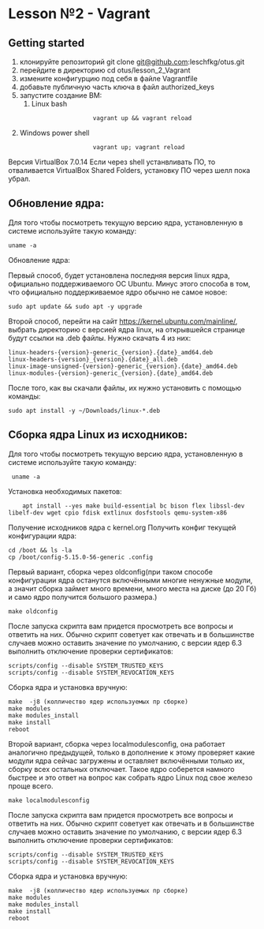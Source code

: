 # Lesson №2 - Vagrant

## Getting started


1. клонируйте репозиторий git clone git@github.com:leschfkg/otus.git
2. перейдите в директорию cd otus/lesson_2_Vagrant
3. измените конфигурцию под себя в файле Vagrantfile
4. добавьте публичную часть ключа в файл authorized_keys
5. запустите создание ВМ:
   1. Linux bash
~~~
                        vagrant up && vagrant reload
~~~
  2. Windows power shell
~~~ 
                        vagrant up; vagrant reload
~~~

Версия VirtualBox 7.0.14
Если через shell устанвливать ПО, то отваливается VirtualBox Shared Folders, установку ПО через шелл пока убрал.

## Обновление ядра:

Для того чтобы посмотреть текущую версию ядра, установленную в системе используйте такую команду: 
~~~
uname -a
~~~
Обновление ядра:

Первый способ, будет установлена последняя версия linux ядра, официально поддерживаемого ОС Ubuntu. Минус этого способа в том, что официально поддерживаемое ядро обычно не самое новое:
~~~
sudo apt update && sudo apt -y upgrade 
~~~
Второй способ, перейти на сайт https://kernel.ubuntu.com/mainline/, выбрать директорию с версией ядра linux, на открывшейся странице будут ссылки на .deb файлы. Нужно скачать 4 из них:
~~~
linux-headers-{version}-generic_{version}.{date}_amd64.deb
linux-headers-{version}_{version}.{date}_all.deb
linux-image-unsigned-{version}-generic_{version}.{date}_amd64.deb
linux-modules-{version}-generic_{version}.{date}_amd64.deb
~~~
После того, как вы скачали файлы, их нужно установить с помощью команды: 
~~~
sudo apt install -y ~/Downloads/linux-*.deb
~~~

## Сборка ядра Linux из исходников:

Для того чтобы посмотреть текущую версию ядра, установленную в системе используйте такую команду:
~~~
 uname -a
~~~
Установка необходимых пакетов:
~~~
    apt install --yes make build-essential bc bison flex libssl-dev libelf-dev wget cpio fdisk extlinux dosfstools qemu-system-x86
~~~
Получение исходников ядра с kernel.org
Получить конфиг текущей конфигурации ядра:
~~~
cd /boot && ls -la 
cp /boot/config-5.15.0-56-generic .config
~~~

Первый вариант, сборка через oldconfig(при таком способе конфигурации ядра останутся включёнными многие ненужные модули, а значит сборка займет много времени, много места на диске (до 20 Гб) и само ядро получится большого размера.)
~~~
make oldconfig
~~~
После запуска скрипта вам придется просмотреть все вопросы и ответить на них. Обычно скрипт советует как отвечать и в большинстве случаев можно оставить значение по умолчанию, с версии ядер 6.3 выполнить отключение проверки сертификатов:
~~~
scripts/config --disable SYSTEM_TRUSTED_KEYS
scripts/config --disable SYSTEM_REVOCATION_KEYS
~~~
Сборка ядра и установка вручную:
~~~
make  -j8 (колличество ядер используемых пр сборке)
make modules
make modules_install
make install
reboot
~~~

Второй вариант, сборка через localmodulesconfig, она работает аналогично предыдущей, только в дополнение к этому проверяет какие модули ядра сейчас загружены и оставляет включёнными только их, сборку всех остальных отключает. Такое ядро соберется намного быстрее и это ответ на вопрос как собрать ядро Linux под свое железо  проще всего.
~~~
make localmodulesconfig
~~~
После запуска скрипта вам придется просмотреть все вопросы и ответить на них. Обычно скрипт советует как отвечать и в большинстве случаев можно оставить значение по умолчанию, с версии ядер 6.3 выполнить отключение проверки сертификатов:
~~~
scripts/config --disable SYSTEM_TRUSTED_KEYS
scripts/config --disable SYSTEM_REVOCATION_KEYS
~~~
Сборка ядра и установка вручную:
~~~
make  -j8 (колличество ядер используемых пр сборке)
make modules
make modules_install
make install
reboot
~~~
